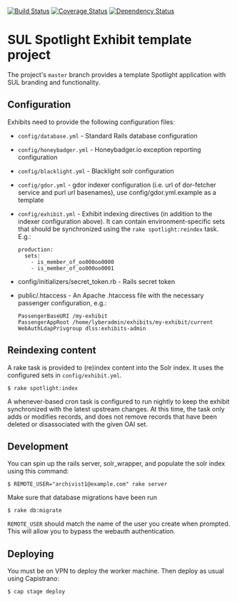 [![Build Status](https://travis-ci.org/sul-dlss/exhibits.svg)](https://travis-ci.org/sul-dlss/exhibits) [![Coverage Status](https://coveralls.io/repos/sul-dlss/exhibits/badge.svg?branch=master&service=github)](https://coveralls.io/github/sul-dlss/exhibits?branch=master) [![Dependency Status](https://gemnasium.com/sul-dlss/exhibits.svg)](https://gemnasium.com/sul-dlss/exhibits)

# SUL Spotlight Exhibit template project

The project's `master` branch provides a template Spotlight application with SUL branding and functionality.

## Configuration

Exhibits need to provide the following configuration files:

* `config/database.yml` - Standard Rails database configuration
* `config/honeybadger.yml` - Honeybadger.io exception reporting configuration
* `config/blacklight.yml` - Blacklight solr configuration
* `config/gdor.yml` - gdor indexer configuration (i.e. url of dor-fetcher service and purl url basenames), use config/gdor.yml.example as a template
* `config/exhibit.yml` - Exhibit indexing directives (in addition to the indexer configuration above). It can contain environment-specific sets that should be synchronized using the `rake spotlight:reindex` task. E.g.:
    ```
    production:
      sets:
        - is_member_of_oo000oo0000
        - is_member_of_oo000oo0001
    ```

* config/initializers/secret_token.rb - Rails secret token
* public/.htaccess - An Apache .htaccess file with the necessary passenger configuration, e.g.:
    ```
    PassengerBaseURI /my-exhibit
    PassengerAppRoot /home/lyberadmin/exhibits/my-exhibit/current
    WebAuthLdapPrivgroup dlss:exhibits-admin
    ```

## Reindexing content

A rake task is provided to (re)index content into the Solr index. It uses the configured sets in `config/exhibit.yml`.

```console
$ rake spotlight:index
```

A whenever-based cron task is configured to run nightly to keep the exhibit synchronized with the latest upstream changes. At this time, the task only adds or modifies records, and does not remove records that have been deleted or disassociated with the given OAI set.

## Development

You can spin up the rails server, solr_wrapper, and populate the solr index using this command:

```console
$ REMOTE_USER="archivist1@example.com" rake server
```

Make sure that database migrations have been run
```console
$ rake db:migrate
```

`REMOTE_USER` should match the name of the user you create when prompted. This will allow you to bypass the webauth authentication.

## Deploying

You must be on VPN to deploy the worker machine.  Then deploy as usual using Capistrano:

```console
$ cap stage deploy
```
